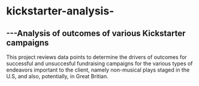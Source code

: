 # kickstarter-analysis-
---Analysis of outcomes of various Kickstarter campaigns 
---
This project reviews data points to determine the drivers of outcomes for successful and unsuccesful fundraising campaigns for the various types of endeavors important to the client, namely non-musical plays staged in the U.S, and also, potentially, in Great Britian.   
